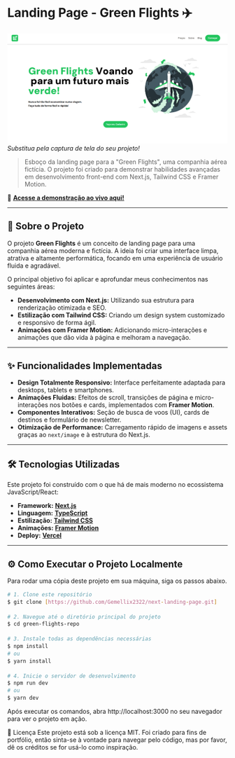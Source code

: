 # Landing Page - Green Flights ✈️

![Preview da landing page da Green Flights](./public/Preview.png)
_Substitua pela captura de tela do seu projeto!_

> Esboço da landing page para a "Green Flights", uma companhia aérea fictícia. O projeto foi criado para demonstrar habilidades avançadas em desenvolvimento front-end com Next.js, Tailwind CSS e Framer Motion.

🔗 **[Acesse a demonstração ao vivo aqui!](https://green-flights-beige.vercel.app/)**

---

## 📖 Sobre o Projeto

O projeto **Green Flights** é um conceito de landing page para uma companhia aérea moderna e fictícia. A ideia foi criar uma interface limpa, atrativa e altamente performática, focando em uma experiência de usuário fluida e agradável.

O principal objetivo foi aplicar e aprofundar meus conhecimentos nas seguintes áreas:
* **Desenvolvimento com Next.js:** Utilizando sua estrutura para renderização otimizada e SEO.
* **Estilização com Tailwind CSS:** Criando um design system customizado e responsivo de forma ágil.
* **Animações com Framer Motion:** Adicionando micro-interações e animações que dão vida à página e melhoram a navegação.

---

## ✨ Funcionalidades Implementadas

* **Design Totalmente Responsivo:** Interface perfeitamente adaptada para desktops, tablets e smartphones.
* **Animações Fluidas:** Efeitos de scroll, transições de página e micro-interações nos botões e cards, implementados com **Framer Motion**.
* **Componentes Interativos:** Seção de busca de voos (UI), cards de destinos e formulário de newsletter.
* **Otimização de Performance:** Carregamento rápido de imagens e assets graças ao `next/image` e à estrutura do Next.js.

---

## 🛠️ Tecnologias Utilizadas

Este projeto foi construído com o que há de mais moderno no ecossistema JavaScript/React:

* **Framework:** **[Next.js](https://nextjs.org/)**
* **Linguagem:** **[TypeScript](https://www.typescriptlang.org/)**
* **Estilização:** **[Tailwind CSS](https://tailwindcss.com/)**
* **Animações:** **[Framer Motion](https://www.framer.com/motion/)**
* **Deploy:** **[Vercel](https://vercel.com/)**

---

## ⚙️ Como Executar o Projeto Localmente

Para rodar uma cópia deste projeto em sua máquina, siga os passos abaixo.

```bash
# 1. Clone este repositório
$ git clone [https://github.com/Gemellix2322/next-landing-page.git]

# 2. Navegue até o diretório principal do projeto
$ cd green-flights-repo

# 3. Instale todas as dependências necessárias
$ npm install
# ou
$ yarn install

# 4. Inicie o servidor de desenvolvimento
$ npm run dev
# ou
$ yarn dev
```

Após executar os comandos, abra http://localhost:3000 no seu navegador para ver o projeto em ação.

📝 Licença
Este projeto está sob a licença MIT. Foi criado para fins de portfólio, então sinta-se à vontade para navegar pelo código, mas por favor, dê os créditos se for usá-lo como inspiração.

